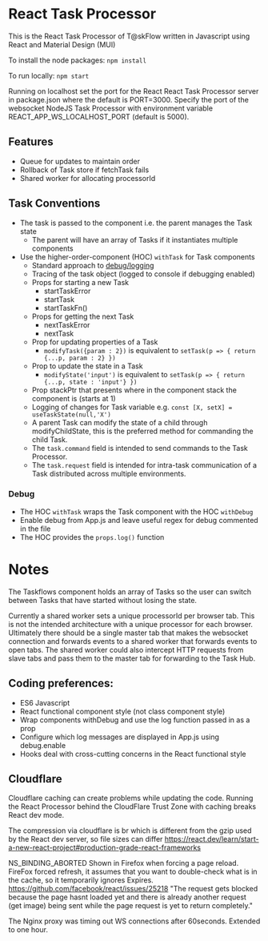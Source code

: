 # React Task Processor

This is the React Task Processor of T@skFlow written in Javascript using React and Material Design (MUI)

To install the node packages: `npm install` 

To run locally: `npm start`

Running on localhost set the port for the React React Task Processor server in package.json where the default is PORT=3000. Specify the port of the websocket NodeJS Task Processor with environment variable REACT_APP_WS_LOCALHOST_PORT (default is 5000).

## Features
* Queue for updates to maintain order
* Rollback of Task store if fetchTask fails
* Shared worker for allocating processorId

## Task Conventions
* The task is passed to the component i.e. the parent manages the Task state
  * The parent will have an array of Tasks if it instantiates multiple components
* Use the higher-order-component (HOC) `withTask` for Task components
  * Standard approach to [debug/logging](#Debug)
  * Tracing of the task object (logged to console if debugging enabled)
  * Props for starting a new Task
    * startTaskError
    * startTask
    * startTaskFn()
  * Props for getting the next Task
    * nextTaskError
    * nextTask
  * Prop for updating properties of a Task  
    * `modifyTask({param : 2})` is equivalent to `setTask(p => { return {...p, param : 2} })`
  * Prop to update the state in a Task
    * `modifyState('input')` is equivalent to `setTask(p => { return {...p, state : 'input'} })`
  * Prop stackPtr that presents where in the component stack the component is (starts at 1)
  * Logging of changes for Task variable e.g. `const [X, setX] = useTaskState(null,'X')`
  * A parent Task can modify the state of a child through modifyChildState, this is the preferred method for commanding the child Task.
  * The `task.command` field is intended to send commands to the Task Processor.
  * The `task.request` field is intended for intra-task communication of a Task distributed across multiple environments.

### Debug
* The HOC `withTask` wraps the Task component with the HOC `withDebug`
* Enable debug from App.js and leave useful regex for debug commented in the file
* The HOC provides the `props.log()` function

# Notes

The Taskflows component holds an array of Tasks so the user can switch between Tasks that have started without losing the state.

Currently a shared worker sets a unique processorId per browser tab. This is not the intended architecture with a unique processor for each browser. Ultimately there should be a single master tab that makes the websocket connection and forwards events to a shared worker that forwards events to open tabs. The shared worker could also intercept HTTP requests from slave tabs and pass them to the master tab for forwarding to the Task Hub.

## Coding preferences:
* ES6 Javascript
* React functional component style (not class component style)
* Wrap components withDebug and use the log function passed in as a prop
* Configure which log messages are displayed in App.js using debug.enable
* Hooks deal with cross-cutting concerns in the React functional style

## Cloudflare
Cloudflare caching can create problems while updating the code. Running the React Processor behind the CloudFlare Trust Zone with caching breaks React dev mode.

The compression via cloudflare is br which is different from the gzip used by the React dev server, so file sizes can differ
https://react.dev/learn/start-a-new-react-project#production-grade-react-frameworks 

NS_BINDING_ABORTED Shown in Firefox when forcing a page reload. FireFox forced refresh, it assumes that you want to double-check what is in the cache, so it temporarily ignores Expires. https://github.com/facebook/react/issues/25218 "The request gets blocked because the page hasnt loaded yet and there is already another request (get image) being sent while the page request is yet to return completely."

The Nginx proxy was timing out WS connections after 60seconds. Extended to one hour.